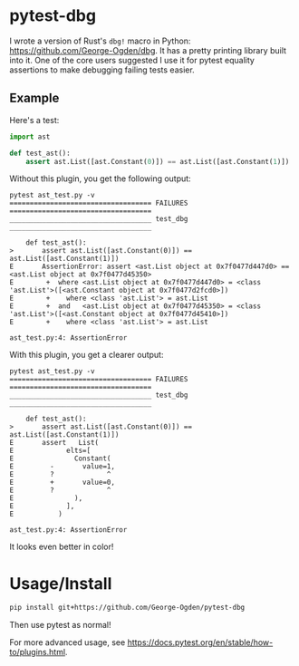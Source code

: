 # pytest-dbg

I wrote a version of Rust's `dbg!` macro in Python: https://github.com/George-Ogden/dbg.
It has a pretty printing library built into it.
One of the core users suggested I use it for pytest equality assertions to make debugging failing tests easier.

## Example

Here's a test:

```python
import ast

def test_ast():
    assert ast.List([ast.Constant(0)]) == ast.List([ast.Constant(1)])
```

Without this plugin, you get the following output:

```
pytest ast_test.py -v
=================================== FAILURES ===================================
___________________________________ test_dbg ___________________________________

    def test_ast():
>       assert ast.List([ast.Constant(0)]) == ast.List([ast.Constant(1)])
E       AssertionError: assert <ast.List object at 0x7f0477d447d0> == <ast.List object at 0x7f0477d45350>
E        +  where <ast.List object at 0x7f0477d447d0> = <class 'ast.List'>([<ast.Constant object at 0x7f0477d2fcd0>])
E        +    where <class 'ast.List'> = ast.List
E        +  and   <ast.List object at 0x7f0477d45350> = <class 'ast.List'>([<ast.Constant object at 0x7f0477d45410>])
E        +    where <class 'ast.List'> = ast.List

ast_test.py:4: AssertionError
```

With this plugin, you get a clearer output:

```
pytest ast_test.py -v
=================================== FAILURES ===================================
___________________________________ test_dbg ___________________________________

    def test_ast():
>       assert ast.List([ast.Constant(0)]) == ast.List([ast.Constant(1)])
E       assert   List(
E             elts=[
E               Constant(
E         -       value=1,
E         ?             ^
E         +       value=0,
E         ?             ^
E               ),
E             ],
E           )

ast_test.py:4: AssertionError
```

It looks even better in color!

# Usage/Install

```bash
pip install git+https://github.com/George-Ogden/pytest-dbg
```

Then use pytest as normal!

For more advanced usage, see https://docs.pytest.org/en/stable/how-to/plugins.html.
